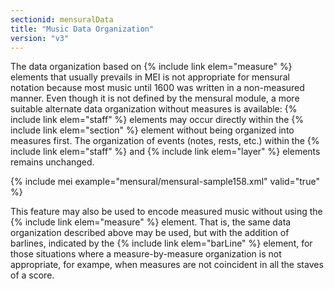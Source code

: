 ```yaml
---
sectionid: mensuralData
title: "Music Data Organization"
version: "v3"
---
```


The data organization based on {% include link elem="measure" %} elements that usually prevails in MEI is not appropriate for mensural notation because most music until 1600 was written in a non-measured manner. Even though it is not defined by the mensural module, a more suitable alternate data organization without measures is available: {% include link elem="staff" %} elements may occur directly within the {% include link elem="section" %} element without being organized into measures first. The organization of events (notes, rests, etc.) within the {% include link elem="staff" %} and {% include link elem="layer" %} elements remains unchanged.

{% include mei example="mensural/mensural-sample158.xml" valid="true" %}

This feature may also be used to encode measured music without using the {% include link elem="measure" %} element. That is, the same data organization described above may be used, but with the addition of barlines, indicated by the {% include link elem="barLine" %} element, for those situations where a measure-by-measure organization is not appropriate, for exampe, when measures are not coincident in all the staves of a score.
